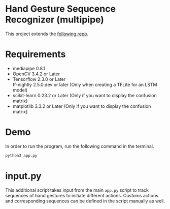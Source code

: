 # Hand Gesture Sequcence Recognizer (multipipe)

This project extends the [following repo](https://github.com/Kazuhito00/hand-gesture-recognition-using-mediapipe).

# Requirements
* mediapipe 0.8.1
* OpenCV 3.4.2 or Later
* Tensorflow 2.3.0 or Later<br>tf-nightly 2.5.0.dev or later (Only when creating a TFLite for an LSTM model)
* scikit-learn 0.23.2 or Later (Only if you want to display the confusion matrix) 
* matplotlib 3.3.2 or Later (Only if you want to display the confusion matrix)

# Demo
In order to run the program, run the following command in the terminal. 
```bash
python3 app.py
```

# input.py 
This additional script takes input from the main `app.py` script to track sequences of hand gestures to initiate different actions. Customs actions and corresponding sequences can be defined in the script manually as well. 
